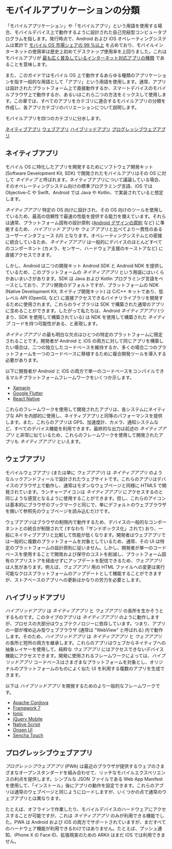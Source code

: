 # モバイルアプリケーションの分類

「モバイルアプリケーション」や「モバイルアプリ」という用語を使用する場合、モバイルデバイス上で動作するように設計された自己完結型コンピュータプログラムを指します。発行時点で、Android および iOS オペレーティングシステムは累計で [モバイル OS 市場シェアの 99 %以上](https://www.idc.com/promo/smartphone-market-share/os) を占めており、モバイルインターネットの使用率は歴史上初めてデスクトップ使用率を上回りました。これはモバイルアプリが [最も広く普及しているインターネット対応アプリの種類](https://www.idc.com/promo/smartphone-market-share/os) であることを意味します。

また、このガイドではモバイル OS 上で動作するあらゆる種類のアプリケーションを指す一般的な用語として「アプリ」という用語を使用します。通常、アプリは設計されたプラットフォーム上で直接動作するか、スマートデバイスのモバイルブラウザ上で動作するか、あるいはこれら二つの方法をミックスして使用します。この章では、すべてのアプリをカテゴリに適合するモバイルアプリの分類を作成し、各アプリカテゴリのバリエーションについて説明します。

モバイルアプリを四つのカテゴリに分水します。

[ネイティブアプリ](#native-apps)
[ウェブアプリ](#web-apps)
[ハイブリッドアプリ](#hybrid-apps)
[プログレッシブウェブアプリ](#progressive-web-apps)

## ネイティブアプリ <a name="native-apps"></a>

モバイル OS に特化したアプリを開発するためにソフトウェア開発キット (Software Development Kit, SDK) で開発されたモバイルアプリはその OS に対して _ネイティブ_ と呼ばれます。ネイティブアプリについて議論している場合、そのオペレーティングシステム向けの標準プログラミング言語、iOS では Objective-C や Swift、Android では Java や Kotlin、で実装されていると想定します。

_ネイティブアプリ_ 特定の OS 向けに設計され、その OS 向けのツールを使用しているため、最高の信頼性で最速の性能を提供する能力を備えています。それらは通常、プラットフォーム固有の設計原則 ([Android デザインの原則](https://developer.android.com/design "Android Design Principles") など) に準拠するため、 _ハイブリッド_ アプリや _ウェブ_ アプリと比べてより一貫性のあるユーザーインタフェース (UI) となります。オペレーティングシステムとの密接に統合しているため、_ネイティブアプリ_ は一般的にデバイスのほとんどすべてのコンポーネント (カメラ、センサー、ハードウェア支援のキーストアなど) に直接アクセスできます。

しかし、Android は二つの開発キット Android SDK と Android NDK を提供しているため、このプラットフォームの _ネイティブアプリ_ という用語にはいくらかあいまいさがあります。SDK は Java および Kotlin プログラミング言語をベースとしており、アプリ開発のデフォルトですが、プラットフォームの NDK (Native Development Kit, ネイティブ開発キット) は C/C++ キットであり、低レベル API (OpenGL など) に直接アクセスできるバイナリライブラリを開発するために使用されます。これらのライブラリは SDK で構築された通常のアプリに含めることができます。したがって私たちは、Android _ネイティブアプリ_ (つまり、SDK を使用して構築されている) は NDK を使用して構築された _ネイティブ_ コードを持つ可能性がある、と表現します。

_ネイティブアプリ_ の最も明白な欠点はひとつの特定のプラットフォームに限定されることです。開発者が Android と iOS の両方に対して同じアプリを構築したい場合は、二つの独立したコードベースを維持するか、多くの場合二つのプラットフォームを一つのコードベースに移植するために複合開発ツールを導入する必要があります。

以下に開発者が Android と iOS の両方で単一のコードベースをコンパイルできるマルチプラットフォームフレームワークをいくつか示します。

- [Xamarin](https://dotnet.microsoft.com/apps/xamarin "Xamarin")
- [Google Flutter](https://flutter.dev/ "Google Flutter")
- [React Native](https://reactnative.dev/ "React Native")

これらのフレームワークを使用して開発されたアプリは、各システムにネイティブな API を内部的に使用し、ネイティブアプリと同等のパフォーマンスを提供します。また、これらのアプリは GPS、加速度計、カメラ、通知システムなど、すべてのデバイス機能を利用できます。最終的な出力は前述の _ネイティブアプリ_ と非常に似ているため、これらのフレームワークを使用して開発されたアプリも _ネイティブアプリ_ といえます。

## ウェブアプリ <a name="web-apps"></a>

モバイルウェブアプリ (または単に _ウェブアプリ_) は _ネイティブアプリ_ のようなルックアンドフィールで設計されたウェブサイトです。これらのアプリはデバイスのブラウザ上で動作し、通常はモダンなウェブページと同様に HTML5 で開発されています。ランチャーアイコンは _ネイティブアプリ_ にアクセスするのと同じような感覚となるように使用することができます。但し、これらのアイコンは基本的にブラウザのブックマークと同じで、単にデフォルトのウェブブラウザを開いて参照先のウェブページを読み込むだけです。

ウェブアプリはブラウザの制限内で動作するため、デバイスの一般的なコンポーネントとの統合が制限されて (すなわち「サンドボックス化」されて) おり、一般にネイティブアプリと比較して性能が低くなります。開発者はウェブアプリでは一般的に複数のプラットフォームを対象としているため、通常、その UI は特定のプラットフォームの設計原則に従いません。しかし、開発者が単一のコードベースを使用することで開発および保守のコストを削減し、プラットフォーム固有のアプリストアを経由せずにアップデートを配信できるため、_ウェブアプリ_ は人気があります。例えば、_ウェブアプリ_ 用の HTML ファイルへの変更は実行可能なクロスプラットフォームのアップデートとして機能することができますが、ストアベースのアプリへの更新はかなりの労力を必要とします。

## ハイブリッドアプリ <a name="hybrid-apps"></a>

_ハイブリッドアプリ_ は _ネイティブアプリ_ と _ウェブアプリ_ の長所を生かそうとするものです。このタイプのアプリは _ネイティブアプリ_ のように動作しますが、プロセスの大部分はウェブテクノロジーに依存しています。つまり、アプリの一部が埋め込み型ウェブブラウザ (通常は "WebView" と呼ばれる) 内で動作します。そのため、_ハイブリッドアプリ_ は _ネイティブアプリ_ と _ウェブアプリ_ の長所と短所の両方を継承します。これらのアプリはウェブからネイティブへの抽象レイヤーを使用して、純粋な _ウェブアプリ_ にはアクセスできないデバイス機能にアクセスできます。開発に使用されるフレームワークによっては、_ハイブリッドアプリ_ コードベースはさまざまなプラットフォームを対象とし、オリジナルのプラットフォームのものによく似た UI を利用する複数のアプリを生成できます。

以下は _ハイブリッドアプリ_ を開発するためのより一般的なフレームワークです。

- [Apache Cordova](https://cordova.apache.org/ "Apache Cordova")
- [Framework 7](https://framework7.io/ "Framework 7")
- [Ionic](https://ionicframework.com/ "Ionic")
- [jQuery Mobile](https://jquerymobile.com/ "jQuery Mobile")
- [Native Script](https://www.nativescript.org/ "Native Script")
- [Onsen UI](https://onsen.io/ "Onsen UI")
- [Sencha Touch](https://www.sencha.com/products/touch/ "Sencha Touch")

## プログレッシブウェブアプリ <a name="progressive-web-apps"></a>

_プログレッシブウェブアプリ_ (PWA) は最近のブラウザが提供するウェブのさまざまなオープンスタンダードを組み合わせて、リッチなモバイルエクスペリエンスの利点を提供します。シンプルな JSON ファイルである Web App Manifest を使用して、「インストール」後にアプリの動作を設定できます。これらのアプリは通常のウェブページと同じようにロードしますが、いくつかの点で通常のウェブアプリとは異なります。

たとえば、オフラインで作業したり、モバイルデバイスのハードウェアにアクセスすることが可能ですが、これは _ネイティブアプリ_ のみが利用できる機能でした。PWA は Android および iOS の両方でサポートされていますが、まだすべてのハードウェア機能が利用できるわけではありません。たとえば、プッシュ通知、iPhone X の Face ID、拡張現実のための ARKit はまだ iOS では利用できません。
